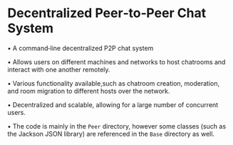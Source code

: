# Decentralized Peer‐to‐Peer Chat System

• A command‐line decentralized P2P chat system

• Allows users on different machines and networks to host chatrooms and interact with one another remotely.

• Various functionality available,such as chatroom creation, moderation, and room migration to different hosts over the network. 

• Decentralized and scalable, allowing for a large number of concurrent users.

• The code is mainly in the `Peer` directory, however some classes (such as the Jackson JSON library) are referenced in the `Base` directory as well.
